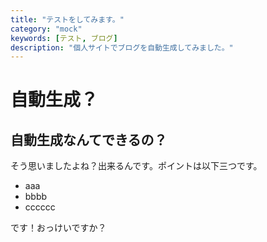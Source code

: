```yaml
---
title: "テストをしてみます。"
category: "mock"
keywords: [テスト, ブログ]
description: "個人サイトでブログを自動生成してみました。"
---
```


# 自動生成？

## 自動生成なんてできるの？

そう思いましたよね？出来るんです。ポイントは以下三つです。

- aaa
- bbbb
- cccccc

です！おっけいですか？

